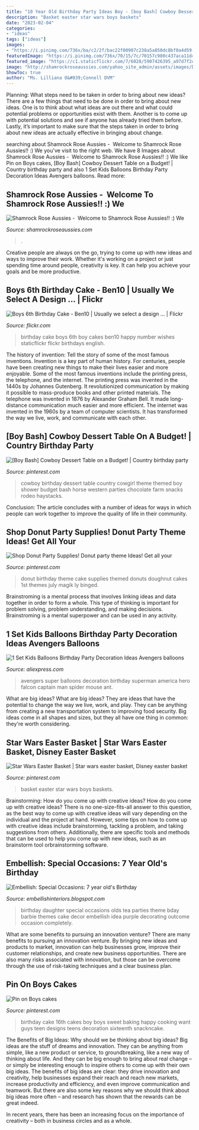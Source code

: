 ```yaml
---
title: "10 Year Old Birthday Party Ideas Boy - [boy Bash] Cowboy Dessert Table On A Budget!"
description: "Basket easter star wars boys baskets"
date: "2023-02-04"
categories:
- "ideas"
tags: ["ideas"]
images:
- "https://i.pinimg.com/736x/ba/c2/2f/bac22f00907c238a5a850dc8bf0a4d59--boy-th-birthday-birthday-cakes-for-boys.jpg"
featuredImage: "https://i.pinimg.com/736x/70/15/7c/70157c980c437aca11d4e47e1d54bb6b--star-wars-easter-basket-easter-baskets.jpg"
featured_image: "https://c1.staticflickr.com/7/6028/5907426395_a97d7f2c95_b.jpg"
image: "http://shamrockroseaussies.com/yahoo_site_admin/assets/images/DSC_0165.153163002_std.JPG"
ShowToc: true
author: "Ms. Lilliana O&#039;Connell DVM"
---
```



Planning: What steps need to be taken in order to bring about new ideas?
There are a few things that need to be done in order to bring about new ideas. One is to think about what ideas are out there and what could potential problems or opportunities exist with them. Another is to come up with potential solutions and see if anyone has already tried them before. Lastly, it’s important to make sure that the steps taken in order to bring about new ideas are actually effective in bringing about change.

	

		
searching about Shamrock Rose Aussies - ﻿﻿﻿ Welcome to Shamrock Rose Aussies!! :) We you've visit to the right web. We have 8 Images about Shamrock Rose Aussies - ﻿﻿﻿ Welcome to Shamrock Rose Aussies!! :) We like Pin on Boys cakes, [Boy Bash] Cowboy Dessert Table on a Budget! | Country birthday party and also 1 Set Kids Balloons Birthday Party Decoration Ideas Avengers balloons. Read more:
		
    
## Shamrock Rose Aussies - ﻿﻿﻿ Welcome To Shamrock Rose Aussies!! :) We

<img loading=lazy src="http://shamrockroseaussies.com/yahoo_site_admin/assets/images/DSC_0165.153163002_std.JPG" onerror="this.onerror=null;this.src='https://tse3.mm.bing.net/th?id=OIP.jpm-jpFmesnEshZAwc_AtwHaE0&amp;pid=15.1';" alt="Shamrock Rose Aussies - ﻿﻿﻿ Welcome to Shamrock Rose Aussies!! :) We">

_Source: shamrockroseaussies.com_

>. 

	

Creative people are always on the go, trying to come up with new ideas and ways to improve their work. Whether it's working on a project or just spending time around people, creativity is key. It can help you achieve your goals and be more productive.

    
## Boys 6th Birthday Cake - Ben10 | Usually We Select A Design … | Flickr

<img loading=lazy src="https://c1.staticflickr.com/7/6028/5907426395_a97d7f2c95_b.jpg" onerror="this.onerror=null;this.src='https://tse3.mm.bing.net/th?id=OIP.v2BV5ZTkWCeGP5iTcoXp7AHaK9&amp;pid=15.1';" alt="Boys 6th Birthday Cake - Ben10 | Usually we select a design … | Flickr">

_Source: flickr.com_

>birthday cake boys 6th boy cakes ben10 happy number wishes staticflickr flickr birthdays english. 

	

The history of invention: Tell the story of some of the most famous inventions.
Invention is a key part of human history. For centuries, people have been creating new things to make their lives easier and more enjoyable. Some of the most famous inventions include the printing press, the telephone, and the internet.
The printing press was invented in the 1440s by Johannes Gutenberg. It revolutionized communication by making it possible to mass-produce books and other printed materials. The telephone was invented in 1876 by Alexander Graham Bell. It made long-distance communication much easier and more efficient. The internet was invented in the 1960s by a team of computer scientists. It has transformed the way we live, work, and communicate with each other.

    
## [Boy Bash] Cowboy Dessert Table On A Budget! | Country Birthday Party

<img loading=lazy src="https://i.pinimg.com/736x/99/70/95/99709528bf16c454c107ce9ab1f702d3.jpg" onerror="this.onerror=null;this.src='https://tse1.mm.bing.net/th?id=OIP.bDdHxYvp3KgudVBh-DhAmAHaLH&amp;pid=15.1';" alt="[Boy Bash] Cowboy Dessert Table on a Budget! | Country birthday party">

_Source: pinterest.com_

>cowboy birthday dessert table country cowgirl theme themed boy shower budget bash horse western parties chocolate farm snacks rodeo haystacks. 

	

Conclusion:
The article concludes with a number of ideas for ways in which people can work together to improve the quality of life in their community.

    
## Shop Donut Party Supplies! Donut Party Theme Ideas! Get All Your

<img loading=lazy src="https://i.pinimg.com/736x/d2/c0/b6/d2c0b6fb839d48bc6aafc3af1e24620c.jpg" onerror="this.onerror=null;this.src='https://tse3.mm.bing.net/th?id=OIP.uwdH8v3gvr6nT7L8_gmgTQHaLG&amp;pid=15.1';" alt="Shop Donut Party Supplies! Donut party theme Ideas! Get all your">

_Source: pinterest.com_

>donut birthday theme cake supplies themed donuts doughnut cakes 1st themes july magik ly binged. 

	

Brainstroming is a mental process that involves linking ideas and data together in order to form a whole. This type of thinking is important for problem solving, problem understanding, and making decisions. Brainstroming is a mental superpower and can be used in any activity.

    
## 1 Set Kids Balloons Birthday Party Decoration Ideas Avengers Balloons

<img loading=lazy src="https://ae01.alicdn.com/kf/HTB12125boF7MKJjSZFLq6AMBVXa6/1-Set-Kids-Balloons-Birthday-Party-Decoration-Ideas-Avengers-balloons-Super-Hero-Captain-America-Superman-Falcon.jpg" onerror="this.onerror=null;this.src='https://tse4.mm.bing.net/th?id=OIP.0vQ8ex7mb1MgwyAwAeTYlgHaHa&amp;pid=15.1';" alt="1 Set Kids Balloons Birthday Party Decoration Ideas Avengers balloons">

_Source: aliexpress.com_

>avengers super balloons decoration birthday superman america hero falcon captain man spider mouse ant. 

	

What are big ideas?
What are big ideas? They are ideas that have the potential to change the way we live, work, and play. They can be anything from creating a new transportation system to improving food security. Big ideas come in all shapes and sizes, but they all have one thing in common: they're worth considering.

    
## Star Wars Easter Basket | Star Wars Easter Basket, Disney Easter Basket

<img loading=lazy src="https://i.pinimg.com/736x/70/15/7c/70157c980c437aca11d4e47e1d54bb6b--star-wars-easter-basket-easter-baskets.jpg" onerror="this.onerror=null;this.src='https://tse2.mm.bing.net/th?id=OIP.KlGdYdXwnGFiiKyCl6iwGwHaJ3&amp;pid=15.1';" alt="Star Wars Easter Basket | Star wars easter basket, Disney easter basket">

_Source: pinterest.com_

>basket easter star wars boys baskets. 

	

Brainstorming: How do you come up with creative ideas?
How do you come up with creative ideas?
There is no one-size-fits-all answer to this question, as the best way to come up with creative ideas will vary depending on the individual and the project at hand. However, some tips on how to come up with creative ideas include brainstorming, tackling a problem, and taking suggestions from others. Additionally, there are specific tools and methods that can be used to help you come up with new ideas, such as an brainstorm tool orbrainstorming software.

    
## Embellish: Special Occasions: 7 Year Old&#039;s Birthday

<img loading=lazy src="http://1.bp.blogspot.com/_QGIn5_GXOC4/TJAkrHry7QI/AAAAAAAAAHc/liMSYoRdq7w/s1600/IMG_9490.JPG" onerror="this.onerror=null;this.src='https://tse2.mm.bing.net/th?id=OIP.Fy2fccJfg7GTcLL_ID9foQHaJ4&amp;pid=15.1';" alt="Embellish: Special Occasions: 7 year old&#039;s Birthday">

_Source: embellishinteriors.blogspot.com_

>birthday daughter special occasions olds tea parties theme bday barbie themes cake decor embellish idea purple decorating outcome occasion completely. 

	

What are some benefits to pursuing an innovation venture?
There are many benefits to pursuing an innovation venture. By bringing new ideas and products to market, innovation can help businesses grow, improve their customer relationships, and create new business opportunities. There are also many risks associated with innovation, but those can be overcome through the use of risk-taking techniques and a clear business plan.

    
## Pin On Boys Cakes

<img loading=lazy src="https://i.pinimg.com/736x/ba/c2/2f/bac22f00907c238a5a850dc8bf0a4d59--boy-th-birthday-birthday-cakes-for-boys.jpg" onerror="this.onerror=null;this.src='https://tse2.mm.bing.net/th?id=OIP.i2MjMgCVjh5h882Zy3mAAwHaLV&amp;pid=15.1';" alt="Pin on Boys cakes">

_Source: pinterest.com_

>birthday cake 16th cakes boy boys sweet baking happy cooking want guys teen designs teens decoration sixteenth snackncake. 

	

The Benefits of Big Ideas: Why should we be thinking about big ideas?
Big ideas are the stuff of dreams and innovation. They can be anything from simple, like a new product or service, to groundbreaking, like a new way of thinking about life. And they can be big enough to bring about real change – or simply be interesting enough to inspire others to come up with their own big ideas.
The benefits of big ideas are clear: they drive innovation and creativity, help businesses expand their reach and reach new markets, increase productivity and efficiency, and even improve communication and teamwork. But there are also some key reasons why we should think about big ideas more often – and research has shown that the rewards can be great indeed.

In recent years, there has been an increasing focus on the importance of creativity – both in business circles and as a whole.

